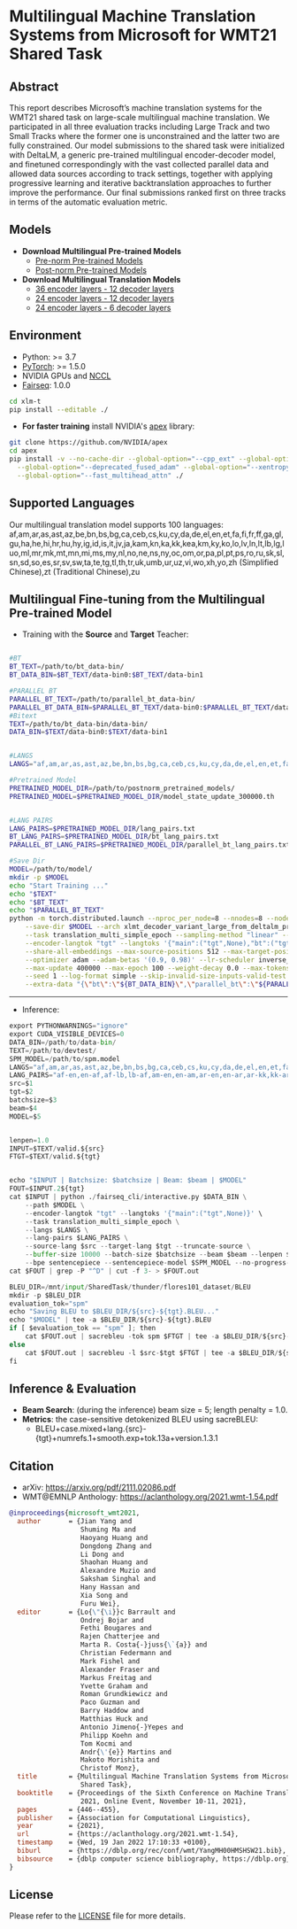 # Multilingual Machine Translation Systems from Microsoft for WMT21 Shared Task

## Abstract

This report describes Microsoft’s machine translation systems for the WMT21 shared task on large-scale multilingual machine translation. We participated in all three evaluation tracks including Large Track and two Small Tracks where the former one is unconstrained and the latter two are fully constrained. Our
model submissions to the shared task were initialized with DeltaLM, a generic pre-trained multilingual encoder-decoder model, and finetuned correspondingly with the vast collected parallel data and allowed data sources according to track settings, together with applying progressive learning and iterative backtranslation approaches to further improve the
performance. Our final submissions ranked
first on three tracks in terms of the automatic
evaluation metric.

## Models
* **Download Multilingual Pre-trained Models**
  * [Pre-norm Pre-trained Models](https://pan.baidu.com/s/19whE0DgyWFxRqZwQpmQCqg?pwd=qyhp)
  * [Post-norm Pre-trained Models](https://pan.baidu.com/s/1n8ag4aMqwiBEEGpov556iA?pwd=c23c)
* **Download Multilingual Translation Models**
  * [36 encoder layers - 12 decoder layers](https://pan.baidu.com/s/1fLs1F14Fc_Z-2V-H2kITxA?pwd=2u8c)
  * [24 encoder layers - 12 decoder layers](https://pan.baidu.com/s/1xRSm4ww_VvDJKfPBwh39Ig?pwd=f4kp)
  * [24 encoder layers - 6 decoder layers](https://pan.baidu.com/s/1ZDdtlbh-sEydNeqRzPWQag?pwd=y4f0)


## Environment

* Python: >= 3.7
* [PyTorch](http://pytorch.org/): >= 1.5.0
* NVIDIA GPUs and [NCCL](https://github.com/NVIDIA/nccl)
* [Fairseq](https://github.com/pytorch/fairseq): 1.0.0

```bash
cd xlm-t
pip install --editable ./
```

* **For faster training** install NVIDIA's [apex](https://github.com/NVIDIA/apex) library:

```bash
git clone https://github.com/NVIDIA/apex
cd apex
pip install -v --no-cache-dir --global-option="--cpp_ext" --global-option="--cuda_ext" \
  --global-option="--deprecated_fused_adam" --global-option="--xentropy" \
  --global-option="--fast_multihead_attn" ./
```
## Supported Languages
Our multilingual translation model supports 100 languages: af,am,ar,as,ast,az,be,bn,bs,bg,ca,ceb,cs,ku,cy,da,de,el,en,et,fa,fi,fr,ff,ga,gl,gu,ha,he,hi,hr,hu,hy,ig,id,is,it,jv,ja,kam,kn,ka,kk,kea,km,ky,ko,lo,lv,ln,lt,lb,lg,luo,ml,mr,mk,mt,mn,mi,ms,my,nl,no,ne,ns,ny,oc,om,or,pa,pl,pt,ps,ro,ru,sk,sl,sn,sd,so,es,sr,sv,sw,ta,te,tg,tl,th,tr,uk,umb,ur,uz,vi,wo,xh,yo,zh (Simplified Chinese),zt (Traditional Chinese),zu

## Multilingual Fine-tuning from the Multilingual Pre-trained Model

* Training with the **Source** and **Target** Teacher:

```bash

#BT
BT_TEXT=/path/to/bt_data-bin/
BT_DATA_BIN=$BT_TEXT/data-bin0:$BT_TEXT/data-bin1

#PARALLEL BT
PARALLEL_BT_TEXT=/path/to/parallel_bt_data-bin/
PARALLEL_BT_DATA_BIN=$PARALLEL_BT_TEXT/data-bin0:$PARALLEL_BT_TEXT/data-bin1
#Bitext
TEXT=/path/to/bt_data-bin/data-bin/
DATA_BIN=$TEXT/data-bin0:$TEXT/data-bin1


#LANGS
LANGS="af,am,ar,as,ast,az,be,bn,bs,bg,ca,ceb,cs,ku,cy,da,de,el,en,et,fa,fi,fr,ff,ga,gl,gu,ha,he,hi,hr,hu,hy,ig,id,is,it,jv,ja,kam,kn,ka,kk,kea,km,ky,ko,lo,lv,ln,lt,lb,lg,luo,ml,mr,mk,mt,mn,mi,ms,my,nl,no,ne,ns,ny,oc,om,or,pa,pl,pt,ps,ro,ru,sk,sl,sn,sd,so,es,sr,sv,sw,ta,te,tg,tl,th,tr,uk,umb,ur,uz,vi,wo,xh,yo,zh,zt,zu"

#Pretrained Model
PRETRAINED_MODEL_DIR=/path/to/postnorm_pretrained_models/
PRETRAINED_MODEL=$PRETRAINED_MODEL_DIR/model_state_update_300000.th


#LANG PAIRS
LANG_PAIRS=$PRETRAINED_MODEL_DIR/lang_pairs.txt
BT_LANG_PAIRS=$PRETRAINED_MODEL_DIR/bt_lang_pairs.txt
PARALLEL_BT_LANG_PAIRS=$PRETRAINED_MODEL_DIR/parallel_bt_lang_pairs.txt

#Save Dir
MODEL=/path/to/model/
mkdir -p $MODEL
echo "Start Training ..."
echo "$TEXT"
echo "$BT_TEXT"
echo "$PARALLEL_BT_TEXT"
python -m torch.distributed.launch --nproc_per_node=8 --nnodes=8 --node_rank=$OMPI_COMM_WORLD_RANK --master_addr="$MASTER_ADDR" --master_port=$MASTER_PORT train.py $DATA_BIN \
    --save-dir $MODEL --arch xlmt_decoder_variant_large_from_deltalm_prenorm --pretrained-deltalm-checkpoint $PRETRAINED_MODEL --init-encoder-only --init-decoder-only --variant addffn \
    --task translation_multi_simple_epoch --sampling-method "linear" --sampling-temperature 5.0 --min-sampling-temperature 1.0 --warmup-epoch 5 \
    --encoder-langtok "tgt" --langtoks '{"main":("tgt",None),"bt":("tgt",None),"parallel_bt":("tgt",None)}' --langs $LANGS --lang-pairs $LANG_PAIRS --truncate-source \
    --share-all-embeddings --max-source-positions 512 --max-target-positions 512 --criterion label_smoothed_cross_entropy --label-smoothing 0.1 \
    --optimizer adam --adam-betas '(0.9, 0.98)' --lr-scheduler inverse_sqrt --lr 1e-4 --warmup-init-lr 1e-07 --stop-min-lr 1e-09 --warmup-updates 4000 --enable-reservsed-directions-shared-datasets --virtual-epoch-size 300000000 --data-param-list-sampling-ratios '{"main":0.6,"bt":0.2,"parallel_bt":0.2}' \
    --max-update 400000 --max-epoch 100 --weight-decay 0.0 --max-tokens 1280 --update-freq 64 --encoder-layers 36 \
    --seed 1 --log-format simple --skip-invalid-size-inputs-valid-test --fp16 --ddp-backend=no_c10d --dataset-impl mmap \
    --extra-data "{\"bt\":\"${BT_DATA_BIN}\",\"parallel_bt\":\"${PARALLEL_BT_DATA_BIN}\"}" --extra-lang-pairs "{\"bt\":\"${BT_LANG_PAIRS}\",\"parallel_bt\":\"${PARALLEL_BT_LANG_PAIRS}\"}" 2>&1 | tee -a $MODEL/train.log
```

---

* Inference:
```python
export PYTHONWARNINGS="ignore"
export CUDA_VISIBLE_DEVICES=0
DATA_BIN=/path/to/data-bin/
TEXT=/path/to/devtest/
SPM_MODEL=/path/to/spm.model
LANGS="af,am,ar,as,ast,az,be,bn,bs,bg,ca,ceb,cs,ku,cy,da,de,el,en,et,fa,fi,fr,ff,ga,gl,gu,ha,he,hi,hr,hu,hy,ig,id,is,it,jv,ja,kam,kn,ka,kk,kea,km,ky,ko,lo,lv,ln,lt,lb,lg,luo,ml,mr,mk,mt,mn,mi,ms,my,nl,no,ne,ns,ny,oc,om,or,pa,pl,pt,ps,ro,ru,sk,sl,sn,sd,so,es,sr,sv,sw,ta,te,tg,tl,th,tr,uk,umb,ur,uz,vi,wo,xh,yo,zh,zt,zu"
LANG_PAIRS="af-en,en-af,af-lb,lb-af,am-en,en-am,ar-en,en-ar,ar-kk,kk-ar,ar-lb,lb-ar,as-da,da-as,as-de,de-as,as-en,en-as,as-fr,fr-as,as-hi,hi-as,as-hu,hu-as,as-it,it-as,as-ja,ja-as,as-tr,tr-as,ast-de,de-ast,ast-en,en-ast,ast-es,es-ast,ast-fr,fr-ast,ast-ja,ja-ast,ast-nl,nl-ast,ast-pt,pt-ast,ast-ru,ru-ast,az-bg,bg-az,az-de,de-az,az-en,en-az,az-es,es-az,az-fr,fr-az,az-it,it-az,az-ja,ja-az,az-ko,ko-az,az-lt,lt-az,az-lv,lv-az,az-pt,pt-az,az-ru,ru-az,az-tr,tr-az,az-zh,zh-az,be-en,en-be,bg-en,en-bg,bn-en,en-bn,bs-en,en-bs,ca-en,en-ca,ceb-en,en-ceb,cs-en,en-cs,cs-lb,lb-cs,cy-en,en-cy,da-en,en-da,da-lb,lb-da,de-en,en-de,de-hy,hy-de,de-jv,jv-de,de-kk,kk-de,de-km,km-de,de-ky,ky-de,de-lb,lb-de,de-mn,mn-de,de-oc,oc-de,de-tg,tg-de,el-en,en-el,en-zh,zh-en,es-en,en-es,es-wo,wo-es,et-en,en-et,et-hr,hr-et,et-hu,hu-et,et-kk,kk-et,et-mk,mk-et,et-sr,sr-et,ff-en,en-ff,ff-es,es-ff,ff-it,it-ff,fi-en,en-fi,fi-km,km-fi,fi-lb,lb-fi,fi-oc,oc-fi,fr-en,en-fr,fr-ff,ff-fr,fr-hy,hy-fr,fr-kk,kk-fr,fr-km,km-fr,fr-lb,lb-fr,fr-ln,ln-fr,fr-lo,lo-fr,fr-mn,mn-fr,fr-oc,oc-fr,fr-sn,sn-fr,fr-so,so-fr,fr-tg,tg-fr,fr-wo,wo-fr,ga-en,en-ga,gl-en,en-gl,gu-en,en-gu,gu-es,es-gu,ha-en,en-ha,he-en,en-he,hi-en,en-hi,hr-en,en-hr,hr-hu,hu-hr,hr-mk,mk-hr,hr-sr,sr-hr,hu-en,en-hu,hu-lb,lb-hu,hu-mk,mk-hu,hu-sr,sr-hu,hy-en,en-hy,hy-es,es-hy,hy-ja,ja-hy,hy-zh,zh-hy,id-en,en-id,id-jv,jv-id,id-ms,ms-id,id-ta,ta-id,id-tl,tl-id,ig-en,en-ig,is-en,en-is,it-en,en-it,it-kk,kk-it,it-lb,lb-it,it-oc,oc-it,ja-en,en-ja,ja-km,km-ja,ja-ky,ky-ja,ja-lo,lo-ja,ja-mn,mn-ja,ja-oc,oc-ja,ja-tg,tg-ja,ja-zh,zh-ja,jv-en,en-jv,jv-es,es-jv,jv-ms,ms-jv,jv-ta,ta-jv,jv-tl,tl-jv,ka-en,en-ka,kam-en,en-kam,kk-en,en-kk,kk-es,es-kk,kk-lt,lt-kk,kk-lv,lv-kk,kk-ms,ms-kk,kk-pl,pl-kk,kk-ru,ru-kk,kk-tr,tr-kk,kk-uz,uz-kk,kk-zh,zh-kk,km-en,en-km,km-es,es-km,km-ms,ms-km,km-ru,ru-km,km-vi,vi-km,km-zh,zh-km,kn-en,en-kn,ko-en,en-ko,ko-mn,mn-ko,ko-zh,zh-ko,ku-en,en-ku,ky-en,en-ky,ky-lt,lt-ky,ky-lv,lv-ky,ky-ru,ru-ky,ky-tr,tr-ky,lb-en,en-lb,lb-es,es-lb,lb-nl,nl-lb,lb-no,no-lb,lb-pt,pt-lb,lb-ru,ru-lb,lb-sv,sv-lb,lb-zh,zh-lb,lg-en,en-lg,ln-en,en-ln,ln-es,es-ln,ln-zh,zh-ln,lo-en,en-lo,lo-zh,zh-lo,lt-en,en-lt,lv-en,en-lv,mi-en,en-mi,mk-en,en-mk,mk-sr,sr-mk,ml-en,en-ml,mn-en,en-mn,mn-zh,zh-mn,mr-en,en-mr,ms-en,en-ms,ms-ta,ta-ms,ms-tl,tl-ms,mt-en,en-mt,my-en,en-my,ne-en,en-ne,nl-en,en-nl,nl-oc,oc-nl,no-en,en-no,ns-en,en-ns,ny-en,en-ny,oc-en,en-oc,oc-es,es-oc,oc-pl,pl-oc,oc-ru,ru-oc,oc-tr,tr-oc,oc-zh,zh-oc,om-en,en-om,or-en,en-or,or-ru,ru-or,pa-en,en-pa,pl-en,en-pl,ps-en,en-ps,pt-en,en-pt,ro-en,en-ro,ru-en,en-ru,ru-zh,zh-ru,sd-en,en-sd,sk-en,en-sk,sl-en,en-sl,sn-en,en-sn,so-en,en-so,so-tr,tr-so,sr-en,en-sr,sv-en,en-sv,sw-en,en-sw,ta-en,en-ta,ta-tl,tl-ta,te-en,en-te,tg-en,en-tg,tg-zh,zh-tg,th-en,en-th,th-zh,zh-th,tl-en,en-tl,tr-en,en-tr,uk-en,en-uk,umb-en,en-umb,ur-en,en-ur,uz-en,en-uz,vi-en,en-vi,vi-zh,zh-vi,wo-en,en-wo,xh-en,en-xh,yo-en,en-yo,zt-zh,zh-zt,zu-en,en-zu"
src=$1
tgt=$2
batchsize=$3
beam=$4
MODEL=$5


lenpen=1.0
INPUT=$TEXT/valid.${src}
FTGT=$TEXT/valid.${tgt}


echo "$INPUT | Batchsize: $batchsize | Beam: $beam | $MODEL"
FOUT=$INPUT.2${tgt}
cat $INPUT | python ./fairseq_cli/interactive.py $DATA_BIN \
    --path $MODEL \
    --encoder-langtok "tgt" --langtoks '{"main":("tgt",None)}' \
    --task translation_multi_simple_epoch \
    --langs $LANGS \
    --lang-pairs $LANG_PAIRS \
    --source-lang $src --target-lang $tgt --truncate-source \
    --buffer-size 10000 --batch-size $batchsize --beam $beam --lenpen $lenpen \
    --bpe sentencepiece --sentencepiece-model $SPM_MODEL --no-progress-bar --fp16 > $FOUT
cat $FOUT | grep -P "^D" | cut -f 3- > $FOUT.out

BLEU_DIR=/mnt/input/SharedTask/thunder/flores101_dataset/BLEU
mkdir -p $BLEU_DIR
evaluation_tok="spm"
echo "Saving BLEU to $BLEU_DIR/${src}-${tgt}.BLEU..."
echo "$MODEL" | tee -a $BLEU_DIR/${src}-${tgt}.BLEU
if [ $evaluation_tok == "spm" ]; then
    cat $FOUT.out | sacrebleu -tok spm $FTGT | tee -a $BLEU_DIR/${src}-${tgt}.BLEU
else
    cat $FOUT.out | sacrebleu -l $src-$tgt $FTGT | tee -a $BLEU_DIR/${src}-${tgt}.BLEU
fi
```


## Inference & Evaluation

* **Beam Search**: (during the inference) beam size = 5; length penalty = 1.0.
* **Metrics**: the case-sensitive detokenized BLEU using sacreBLEU:
  * BLEU+case.mixed+lang.{src}-{tgt}+numrefs.1+smooth.exp+tok.13a+version.1.3.1



## Citation

* arXiv: https://arxiv.org/pdf/2111.02086.pdf
* WMT@EMNLP Anthology: https://aclanthology.org/2021.wmt-1.54.pdf

```bibtex
@inproceedings{microsoft_wmt2021,
  author       = {Jian Yang and
                  Shuming Ma and
                  Haoyang Huang and
                  Dongdong Zhang and
                  Li Dong and
                  Shaohan Huang and
                  Alexandre Muzio and
                  Saksham Singhal and
                  Hany Hassan and
                  Xia Song and
                  Furu Wei},
  editor       = {Lo{\"{\i}}c Barrault and
                  Ondrej Bojar and
                  Fethi Bougares and
                  Rajen Chatterjee and
                  Marta R. Costa{-}juss{\`{a}} and
                  Christian Federmann and
                  Mark Fishel and
                  Alexander Fraser and
                  Markus Freitag and
                  Yvette Graham and
                  Roman Grundkiewicz and
                  Paco Guzman and
                  Barry Haddow and
                  Matthias Huck and
                  Antonio Jimeno{-}Yepes and
                  Philipp Koehn and
                  Tom Kocmi and
                  Andr{\'{e}} Martins and
                  Makoto Morishita and
                  Christof Monz},
  title        = {Multilingual Machine Translation Systems from Microsoft for {WMT21}
                  Shared Task},
  booktitle    = {Proceedings of the Sixth Conference on Machine Translation, WMT@EMNLP
                  2021, Online Event, November 10-11, 2021},
  pages        = {446--455},
  publisher    = {Association for Computational Linguistics},
  year         = {2021},
  url          = {https://aclanthology.org/2021.wmt-1.54},
  timestamp    = {Wed, 19 Jan 2022 17:10:33 +0100},
  biburl       = {https://dblp.org/rec/conf/wmt/YangMH00HMSHSW21.bib},
  bibsource    = {dblp computer science bibliography, https://dblp.org}
}
```


## License

Please refer to the [LICENSE](./xlm-t/LICENSE) file for more details.



